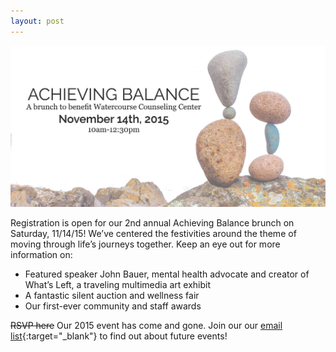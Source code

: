 ```yaml
---
layout: post
---
```


![balancing rocks image](/brunch2015.jpg)

Registration is open for our 2nd annual Achieving Balance brunch on Saturday, 11/14/15! We’ve centered the festivities around the theme of moving through life’s journeys together. Keep an eye out for more information on:
* Featured speaker John Bauer, mental health advocate and creator of What’s Left, a traveling multimedia art exhibit
* A fantastic silent auction and wellness fair
* Our first-ever community and staff awards

~~RSVP here~~ Our 2015 event has come and gone. Join our our [email list](http://eepurl.com/bBBXSD){:target="_blank"} to find out about future events!

